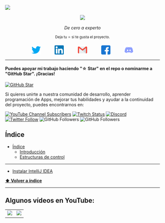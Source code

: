 ![](https://github.com/elmergustavo/Curso-java-youtube/blob/master/assets/portada.png)
<div align='center'>
  <img height="100" src="https://www.vectorlogo.zone/logos/java/java-icon.svg">

  <i>De cero a experto</i>

  <sup>Deja tu :star: si te gusta el proyecto.</sup>
  <div align='center' style="display: flex; flex-wrap: wrap; justify-content: center; align-items: flex-start; column-gap: 20px;">
  <a margin='0 0.8rem' style="margin: 0 0.8rem; outline: none;" href="https://twitter.com/elmergustavo79" target="_blank"><img src="./assets/social-media/twitter.svg" alt="lolesuncrak" width="30"  /></a>
  <a margin='0 0.8rem' style="margin: 0 0.8rem; outline: none;" href="https://www.linkedin.com/in/elmer-gustavo-p%C3%BA-769b60201/" target="blank"><img src="./assets/social-media/linkedin.svg" alt="Elmer Gustavo Pú" width="30" /></a>
  <a margin='0 0.8rem' style="margin: 0 0.8rem; outline: none;" href='mailto:elmergustavo79@gmail.com' target='_blank'><img src="./assets/social-media/gmail.svg" width="30" alt="Elmer Gustavo Pú" /></a>
  <a margin='0 0.8rem' style="margin: 0 0.8rem; outline: none;" href='https://www.facebook.com/elmer.gustavo.79/' target='_blank'><img src='./assets/social-media/facebook.svg' alt='Elmer Gustavo Pú' width='30'/></a>
  <a margin='0 0.8rem' style="margin: 0 0.8rem; outline: none;" href="https://discord.gg/4FtdXrVzeS" target="_blank" ><img src="./assets/social-media/discord.svg" alt="discord" width='30'></a>
</div>
</div>


---

#### Puedes apoyar mi trabajo haciendo "☆ Star" en el repo o nominarme a "GitHub Star". ¡Gracias!

[![GitHub Star](https://img.shields.io/badge/GitHub-Nominar_a_star-yellow?style=for-the-badge&logo=github&logoColor=white&labelColor=101010)](https://stars.github.com/nominate/)

Si quieres unirte a nuestra comunidad de desarrollo, aprender programación de Apps, mejorar tus habilidades y ayudar a la continuidad del proyecto, puedes encontrarnos en:

[![YouTube Channel Subscribers](https://img.shields.io/youtube/channel/subscribers/UCzoC8FXE62AInx6V4bxrxBQ?style=social)](https://youtube.com/@tavcode?sub_confirmation=1)
[![Twitch Status](https://img.shields.io/twitch/status/mouredev?style=social)](https://twitch.com/gustavo_dev_)
[![Discord](https://img.shields.io/discord/750600400717086812?style=social&label=Discord&logo=discord)](https://discord.gg/2Qnhu8cQaD)
[![Twitter Follow](https://img.shields.io/twitter/follow/gustavo_dev_?style=social)](https://twitter.com/gustavo_dev_)
![GitHub Followers](https://img.shields.io/github/followers/elmergustavo?style=social)
![GitHub Followers](https://img.shields.io/github/stars/elmergustavo?style=social)

## Índice

- [Índice](#índice)
  - [Introducción](https://github.com/elmergustavo/java-fullStack/tree/master/01_introduccion)
  - [Estructuras de control](https://github.com/elmergustavo/java-fullStack/tree/master/02_estructura_de_control)
  

---

- [Instalar IntelliJ IDEA](https://www.youtube.com/watch?v=aoW2gsmYBHQ&t=10s)

**[⬆ Volver a índice](#índice)**

---


## Algunos vídeos en YouTube:

<table style="width:100%">
<tr>
<td>
<a href="https://youtu.be/Kp4Mvapo5kc">
<img src="https://github.com/elmergustavo/elmergustavo/blob/master/assets/java/curso%20java%20parte%201.png">
</a>
</td>
<td>
<a href="https://youtu.be/-pWSQYpkkjk">
<img src="https://github.com/elmergustavo/elmergustavo/blob/master/assets/java/curso%20java%20parte%202.png">
</a>
</td>

</tr>
</table>
